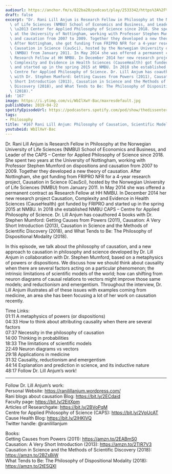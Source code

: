 ```yaml
---
audiourl: https://anchor.fm/s/822ba20/podcast/play/2533342/https%3A%2F%2Fd3ctxlq1ktw2nl.cloudfront.net%2Fproduction%2F2019-2-2%2F10726173-44100-2-d0fca71001021.m4a
draft: false
excerpt: "Dr. Rani Lill Anjum is Research Fellow in Philosophy at the Norwegian University\
  \ of Life Sciences (NMBU) School of Economics and Business, and Leader of the CAPS\
  \ \u2013 Center for Applied Philosophy of Science since 2018. She spent two years\
  \ at the University of Nottingham, working with Professor Stephen Mumford on dispositions\
  \ and causation from 2007 to 2009. Together they developed a new theory of causation.\
  \ After Nottingham, she got funding from FRIPRO NFR for a 4-year research project,\
  \ Causation in Science (CauSci), hosted by the Norwegian University of Life Sciences\
  \ (NMBU) from January 2011. In May 2014 she was offered a permanent contract as\
  \ Research Fellow at HH NMBU. In December 2014 her new research project Causation,\
  \ Complexity and Evidence in Health Sciences (CauseHealth) got funded by FRIPRO\
  \ and started up in the spring 2015 at NMBU. In 2018 she established NMBU CAPS \u2013\
  \ Centre for Applied Philosophy of Science. Dr. Lill Anjum has coauthored 4 books\
  \ with Dr. Stephen Mumford: Getting Causes from Powers (2011), Causation: A Very\
  \ Short Introduction (2013), Causation in Science and the Methods of Scientific\
  \ Discovery (2018), and What Tends to Be: The Philosophy of Dispositional Modality\
  \ (2018)."
id: '167'
image: https://i.ytimg.com/vi/WbIlXwY-Bac/maxresdefault.jpg
publishDate: 2019-04-22
spotifyEpisodeUrl: https://podcasters.spotify.com/pod/show/thedissenter/episodes/167-Rani-Lill-Anjum-Philosophy-of-Causation--Scientific-Models--And-Medicine-e3bqgu
tags:
- Philosophy
title: '#167 Rani Lill Anjum: Philosophy of Causation, Scientific Models, and Medicine'
youtubeid: WbIlXwY-Bac
---
```

<div class="timelinks">

Dr. Rani Lill Anjum is Research Fellow in Philosophy at the Norwegian University of Life Sciences (NMBU) School of Economics and Business, and Leader of the CAPS – Center for Applied Philosophy of Science since 2018. She spent two years at the University of Nottingham, working with Professor Stephen Mumford on dispositions and causation from 2007 to 2009. Together they developed a new theory of causation. After Nottingham, she got funding from FRIPRO NFR for a 4-year research project, Causation in Science (CauSci), hosted by the Norwegian University of Life Sciences (NMBU) from January 2011. In May 2014 she was offered a permanent contract as Research Fellow at HH NMBU. In December 2014 her new research project Causation, Complexity and Evidence in Health Sciences (CauseHealth) got funded by FRIPRO and started up in the spring 2015 at NMBU. In 2018 she established NMBU CAPS – Centre for Applied Philosophy of Science. Dr. Lill Anjum has coauthored 4 books with Dr. Stephen Mumford: Getting Causes from Powers (2011), Causation: A Very Short Introduction (2013), Causation in Science and the Methods of Scientific Discovery (2018), and What Tends to Be: The Philosophy of Dispositional Modality (2018).

In this episode, we talk about the philosophy of causation, and a new approach to causation in philosophy and science developed by Dr. Lill Anjum in collaboration with Dr. Stephen Mumford, based on a metaphysics of powers or dispositions. We discuss how we should think about causality when there are several factors acting on a particular phenomenon; the intrinsic limitations of scientific models of the world; how can shifting from neuron diagrams of causal relations to vectors might improve those same models; and reductionism and emergentism. Throughout the interview, Dr. Lill Anjum illustrates all of these issues with examples coming from medicine, an area she has been focusing a lot of her work on causation recently.

Time Links:  
<time>01:11</time> A metaphysics of powers (or dispositions)  
<time>04:33</time> How to think about attributing causality when there are several factors           
<time>07:37</time> Necessity in the philosophy of causation                   
<time>14:00</time> Thinking in probabilities              
<time>18:33</time> The limitations of scientific models                    
<time>22:49</time> Neuron diagrams vs vectors           
<time>29:18</time> Applications in medicine       
<time>31:32</time> Causality, reductionism and emergentism      
<time>44:14</time> Explanation and prediction in science, and its inductive nature    
<time>48:17</time> Follow Dr. Lill Anjum’s work!

---

Follow Dr. Lill Anjum’s work:  
Personal Website: https://ranilillanjum.wordpress.com/  
Rani blogs about causation Blog: https://bit.ly/2ECdaid  
Faculty page: https://bit.ly/2EitXpm  
Articles of Researchgate: https://bit.ly/2BVoPqM  
Centre for Applied Philosophy of Science (CAPS): https://bit.ly/2VpUcAT  
Cause Health Blog: https://bit.ly/2IHKlVQ  
Twitter handle: @ranilillanjum

Books:  
Getting Causes from Powers (2011): https://amzn.to/2EABmS0  
Causation: A Very Short Introduction (2013): https://amzn.to/2TlR7V3  
Causation in Science and the Methods of Scientific Discovery (2018): https://amzn.to/2BZsBiW  
What Tends to Be: The Philosophy of Dispositional Modality (2018): https://amzn.to/2tESQXl
</div>


